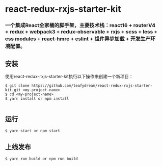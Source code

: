 # react-redux-rxjs-starter-kit

### 一个集成React全家桶的脚手架，主要技术栈：react16 + routerV4 + redux + webpack3 + redux-observable + rxjs + scss + less + css modules + react-hmre + eslint + 组件异步加载 + 开发生产环境配置。


## 安装
 使用react-redux-rxjs-starter-kit执行以下操作来创建一个新项目：
 ````
 $ git clone https://github.com/leafydream/react-redux-rxjs-starter-kit.git <my-project-name>
 $ cd <my-project-name>
 $ yarn install or npm install
    
 ````
 
 ## 运行
 ````
 $ yarn start or npm start
 
 ````
 
 ## 上线发布
 ````
 $ yarn run build or npm run build
 
 ````
